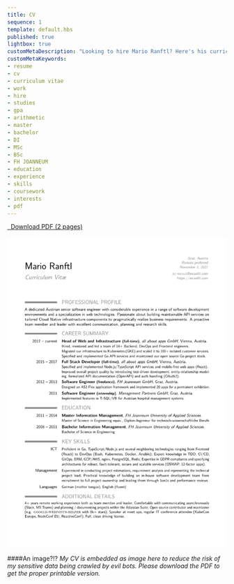 ```yaml
---
title: CV
sequence: 1
template: default.hbs
published: true
lightbox: true
customMetaDescription: "Looking to hire Mario Ranftl? Here's his curriculum vitae (embedded as PNG) and available to download as PDF."
customMetaKeywords:
- resume
- cv
- curriculum vitae
- work
- hire
- studies
- gpa
- arithmetic
- master
- bachelor
- DI
- MSc
- BSc
- FH JOANNEUM
- education
- experience
- skills
- coursework
- interests
- pdf
---
```


<a class="btn btn-primary btn-block btn-lg" role="button" href="/static/CV/CV.pdf" target="_blank"><i class="fa fa-download"></i>&nbsp;&nbsp;Download PDF (2 pages)</a>

![CV picture](/static/CV/CV.png)

####An image?!?
*My CV is embedded as image here to reduce the risk of my sensitive data being crawled by evil bots. Please download the PDF to get the proper printable version.*